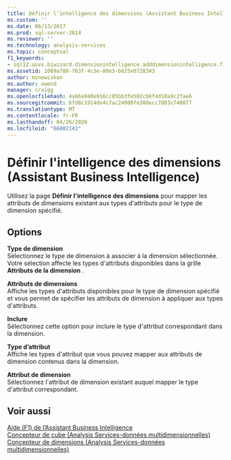 ```yaml
---
title: Définir l’intelligence des dimensions (Assistant Business Intelligence) | Microsoft Docs
ms.custom: ''
ms.date: 06/13/2017
ms.prod: sql-server-2014
ms.reviewer: ''
ms.technology: analysis-services
ms.topic: conceptual
f1_keywords:
- sql12.asvs.biwizard.dimensionintelligence.adddimensionintelligence.f1
ms.assetid: 1089a788-763f-4c3e-80e3-b625e0728343
author: minewiskan
ms.author: owend
manager: craigg
ms.openlocfilehash: 4a66a940e916cc05bb3fe502cb6f4d10a9c2fae6
ms.sourcegitcommit: 6fd8c1914de4c7ac24900fe388ecc7883c740077
ms.translationtype: MT
ms.contentlocale: fr-FR
ms.lasthandoff: 04/26/2020
ms.locfileid: "66082143"
---
```

# <a name="define-dimension-intelligence-business-intelligence-wizard"></a>Définir l'intelligence des dimensions (Assistant Business Intelligence)
  Utilisez la page **Définir l'intelligence des dimensions** pour mapper les attributs de dimensions existant aux types d'attributs pour le type de dimension spécifié.  
  
## <a name="options"></a>Options  
 **Type de dimension**  
 Sélectionnez le type de dimension à associer à la dimension sélectionnée. Votre sélection affecte les types d'attributs disponibles dans la grille **Attributs de la dimension** .  
  
 **Attributs de dimensions**  
 Affiche les types d'attributs disponibles pour le type de dimension spécifié et vous permet de spécifier les attributs de dimension à appliquer aux types d'attributs.  
  
 **Inclure**  
 Sélectionnez cette option pour inclure le type d'attribut correspondant dans la dimension.  
  
 **Type d’attribut**  
 Affiche les types d'attribut que vous pouvez mapper aux attributs de dimension contenus dans la dimension.  
  
 **Attribut de dimension**  
 Sélectionnez l'attribut de dimension existant auquel mapper le type d'attribut correspondant.  
  
## <a name="see-also"></a>Voir aussi  
 [Aide (F1) de l’Assistant Business Intelligence](business-intelligence-wizard-f1-help.md)   
 [Concepteur de cube &#40;Analysis Services-données multidimensionnelles&#41;](cube-designer-analysis-services-multidimensional-data.md)   
 [Concepteur de dimensions &#40;Analysis Services-données multidimensionnelles&#41;](dimension-designer-analysis-services-multidimensional-data.md)  
  
  
